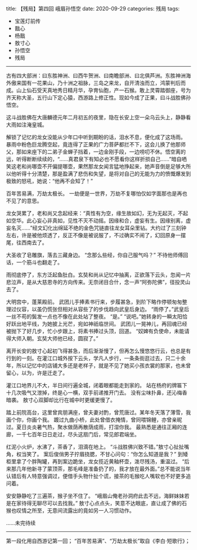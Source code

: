 title:	【残局】第四回 峨眉孙悟空
date:	2020-09-29
categories: 残局
tags:

- 宝莲灯前传
- 戬心
- 杨戬
- 敖寸心
- 孙悟空
- 残局
---

古有四大部洲：曰东胜神洲、曰西牛贺洲、曰南瞻部洲、曰北俱芦洲。东胜神洲海外傲来国有一花果山，乃十洲之祖脉，三岛之来龙，自开清浊而立，鸿蒙判后而成。山上仙石受天真地秀日精月华，孕育仙胞，产一石猴。敢上灵霄踏御座，号为齐天称大圣，五行山下定心猿，西游路上修正性。现如今成了正果，曰斗战胜佛孙悟空。

这斗战胜佛在大唐麟德元年二月初五的夜里，隐在长安上空一朵乌云头上，静静看大雨如注淹皇城。<!--more-->

解锁了记忆的龙女没能从少年口中听到期盼的话，泪水不息，便化成了这场雨。
暴雨中粉色巨龙腾空起，竟连得了正果的广力菩萨都拦不下，这会儿换了他那师父，那如来座下的二弟子金蝉子挡着，一边金刚手段，一边唠叨不休。悟空离的远，听得断断续续的，“……真君泉下有知必也不愿看你这样折损自己……”暗自哂笑这老和尚哪壶不开偏提哪壶，果然那龙女闻言猛地挣起来，她声音倒是足够大所以他听得十分清楚，那是盈满了悲伤和失望，是将对自己的无能为力的愤慨爆发到极致的怒吼，她说：“他再不会知了！”

百年苦易满，万劫太极长。
一劫便是一世界，万劫不复哪怕仅如字面那也是再也不见了的意思。

龙女哭累了，老和尚又念起经来：“真性有为空，缘生故如幻，无为无起灭，不起如空华。此心妄心非真如，见性不灭不动摇。因缘和合，虚妄有生。因缘别离，虚妄名灭……”经文幻化出绵延不绝的金色咒链直往龙女耳朵里钻。大约过了三刻钟左右，许是被他烦透了，反正不像是被说服了，不过确实不闹了，幻回原身一摆尾，往西南去了。

大圣收了皂雕旗，落去三藏身边。
“念那么些经，你自己服气吗？”
不待他师傅回话，一个筋斗也翻走了。

雨彻底停了，东方泛起鱼肚白。玄奘和尚从记忆中抽离，正欲落下云头，忽闻一片悲泣声，是从大慈恩寺的方向传来。无奈闭目合什，念一声“阿弥陀佛”，径投灵山去了。

大明宫中，蓬莱殿前。
武团儿手捧素书行来，步履甚急，到阶下略作停顿匆匆整理过仪容，以虽仍慌张但相对从容些了的步伐趋向武皇后身边。
“雨停了。”武皇后一丝不苟的鬓发一点也不像在此处站了整夜。
“是。”
“说吧。”她转身的一瞬太阳恰好跃出地平线，为她披上光芒，宛如神祇临世间。
武团儿一晃神儿，再回魂已经被抛下了好几步，忙小步跟上，将素书捧过头顶，回道。
“奴婢有负使命，未能请得大师入朝。玄奘大师他已经，圆寂了。”

离开长安的敖寸心起初飞得甚急，而后渐渐慢了，但再怎么慢悠悠行云，也总是有行到的一刻。在灌江口城外按下云头，学凡人步行，一条条街逛过去，只二十余年，所以记忆中的店铺大多还是老样子，就是不见了她买小孩衣裳的那家，也未曾留心，以为，许是迁走了。

灌江口地界儿不大，半日间行遍全城，闭着眼都能走到家的。
站在杨府的牌匾下十几次吸气又泄掉，终是心一横，双手前递推开门去。
没有尘味扑鼻，还沁梅香暗袭。
敖寸心双脚却比行在城中时更缓更慢了。

踏上前院高台，这里曾宾朋满座，曾夫妻对酌，曾荒唐过。某年冬天落了薄雪，我画个你，你画个我。
踱过九曲小桥，此处曾借衣掩情，曾同喂锦鲤，亦曾亲昵过。夏日炎炎暑气热，聚水做荫再散荫成雨，打湿你我。
最熟悉是通往正厢的连廊，一千七百年日日走过，尽头这扇门后，常见郎君端坐。

红泥小火炉，水沸了，茶香了，泪滴在地上。
“斗战胜佛兴致不错。”敖寸心扯扯嘴角，权当笑了。
案后俊俏男子拧眉挠腮，不甘心问句：“你怎么知道是我？”
到矮柜里拿了个胖陶罐，再到案边跪坐，龙女揽近黄釉杯壶，泼尽残汤，重温过。
“后来那几年他新寻了蒙顶茶，那毛峰是准备扔了的，我才放在最外面。”总不能说当年认错后有人特意强调过，便借手头物什扯个谎，接茶的毛猴吃人嘴软也不好更多追问着。

安安静静吃了三遍茶，猴子坐不住了。
“峨眉山俺老孙洞府此去不远，海鲜妹妹若是在家待得无聊尽可以去找我。”
敖寸心点点头，笑意不达眼底，直让成了佛的石猴也叹情之所至，无意间流露出的竟如另一人习惯动作。



……未完待续

---
第一段化用自西游记第一回；
“百年苦易满”、“万劫太极长”取自《李白·短歌行》；